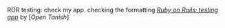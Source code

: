 ROR testing: check my app.
checking the formatting [*Ruby on Rails: testing app*](http://www.rails.org) by [*Open Tanish*]

